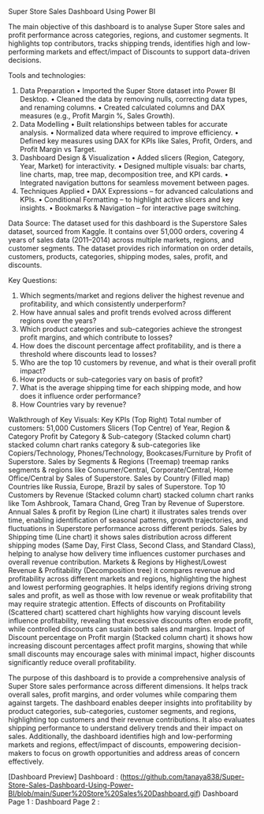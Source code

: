 Super Store Sales Dashboard Using Power BI

The main objective of this dashboard is to analyse Super Store sales and profit performance across categories, regions, and customer segments. It highlights top contributors, tracks shipping trends, identifies high and low-performing markets and effect/impact of Discounts to support data-driven decisions. 

Tools and technologies:
1. Data Preparation
•	Imported the Super Store dataset into Power BI Desktop.
•	Cleaned the data by removing nulls, correcting data types, and renaming columns.
•	Created calculated columns and DAX measures (e.g., Profit Margin %, Sales Growth).
2. Data Modelling
•	Built relationships between tables for accurate analysis.
•	Normalized data where required to improve efficiency.
•	Defined key measures using DAX for KPIs like Sales, Profit, Orders, and Profit Margin vs Target.
3. Dashboard Design & Visualization
•	Added slicers (Region, Category, Year, Market) for interactivity.
•	Designed multiple visuals: bar charts, line charts, map, tree map, decomposition tree, and KPI cards.
•	Integrated navigation buttons for seamless movement between pages.
4. Techniques Applied
•	DAX Expressions – for advanced calculations and KPIs.
•	Conditional Formatting – to highlight active slicers and key insights.
•	Bookmarks & Navigation – for interactive page switching.

Data Source:
The dataset used for this dashboard is the Superstore Sales dataset, sourced from Kaggle. 
It contains over 51,000 orders, covering 4 years of sales data (2011–2014) across multiple markets, regions, and customer segments. The dataset provides rich information on order details, customers, products, categories, shipping modes, sales, profit, and discounts.

Key Questions:
1. Which segments/market and regions deliver the highest revenue and profitability, and which consistently underperform?
2. How have annual sales and profit trends evolved across different regions over the years?
3. Which product categories and sub-categories achieve the strongest profit margins, and which contribute to losses?
4. How does the discount percentage affect profitability, and is there a threshold where discounts lead to losses?
5. Who are the top 10 customers by revenue, and what is their overall profit impact?
6. How products or sub-categories vary on basis of profit?
7. What is the average shipping time for each shipping mode, and how does it influence order performance?
8. How Countries vary by revenue?

Walkthrough of Key Visuals:
Key KPIs (Top Right) Total number of customers: 51,000 Customers
Slicers (Top Centre) of Year, Region & Category
Profit by Category & Sub-category (Stacked column chart) stacked column chart ranks category & sub-categories like Copiers/Technology, Phones/Technology, Bookcases/Furniture by Profit of Superstore.
Sales by Segments & Regions (Treemap) treemap ranks segments & regions like Consumer/Central, Corporate/Central, Home Office/Central by Sales of Superstore.
Sales by Country (Filled map) Countries like Russia, Europe, Brazil by sales of Superstore.
Top 10 Customers by Revenue (Stacked column chart) stacked column chart ranks like Tom Ashbrook, Tamara Chand, Greg Tran by Revenue of Superstore.
Annual Sales & profit by Region (Line chart) it illustrates sales trends over time, enabling identification of seasonal patterns, growth trajectories, and fluctuations in Superstore performance across different periods.
Sales by Shipping time (Line chart) it shows sales distribution across different shipping modes (Same Day, First Class, Second Class, and Standard Class), helping to analyse how delivery time influences customer purchases and overall revenue contribution.
Markets & Regions by Highest/Lowest Revenue & Profitability (Decomposition tree) it compares revenue and profitability across different markets and regions, highlighting the highest and lowest performing geographies. It helps identify regions driving strong sales and profit, as well as those with low revenue or weak profitability that may require strategic attention.
Effects of discounts on Profitability (Scattered chart) scattered chart highlights how varying discount levels influence profitability, revealing that excessive discounts often erode profit, while controlled discounts can sustain both sales and margins.
Impact of Discount percentage on Profit margin (Stacked column chart) it shows how increasing discount percentages affect profit margins, showing that while small discounts may encourage sales with minimal impact, higher discounts significantly reduce overall profitability.

The purpose of this dashboard is to provide a comprehensive analysis of Super Store sales performance across different dimensions. It helps track overall sales, profit margins, and order volumes while comparing them against targets. The dashboard enables deeper insights into profitability by product categories, sub-categories, customer segments, and regions, highlighting top customers and their revenue contributions. It also evaluates shipping performance to understand delivery trends and their impact on sales. Additionally, the dashboard identifies high and low-performing markets and regions, effect/impact of discounts, empowering decision-makers to focus on growth opportunities and address areas of concern effectively.

[Dashboard Preview]
Dashboard : (https://github.com/tanaya838/Super-Store-Sales-Dashboard-Using-Power-BI/blob/main/Super%20Store%20Sales%20Dashboard.gif)
Dashboard Page 1 : 
Dashboard Page 2 :
